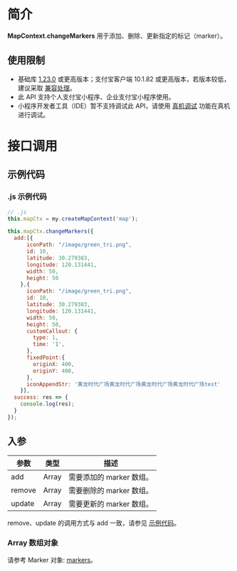 # 简介
**MapContext.changeMarkers** 用于添加、删除、更新指定的标记（marker）。

## 使用限制

- 基础库 [1.23.0](https://opendocs.alipay.com/mini/framework/lib) 或更高版本；支付宝客户端 10.1.82 或更高版本，若版本较低，建议采取 [兼容处理](https://opendocs.alipay.com/mini/framework/compatibility)。
- 此 API 支持个人支付宝小程序、企业支付宝小程序使用。
- 小程序开发者工具（IDE）暂不支持调试此 API，请使用 [真机调试](https://opendocs.alipay.com/mini/ide/remote-debug) 功能在真机进行调试。

# 接口调用

## 示例代码
### .js 示例代码
```javascript
// .js
this.mapCtx = my.createMapContext('map');

this.mapCtx.changeMarkers({
  add:[{
      iconPath: "/image/green_tri.png",
      id: 10,
      latitude: 30.279383,
      longitude: 120.131441,
      width: 50,
      height: 50
    },{
      iconPath: "/image/green_tri.png",
      id: 10,
      latitude: 30.279383,
      longitude: 120.131441,
      width: 50,
      height: 50,
      customCallout: {
        type: 1,
        time: '1',
      },
      fixedPoint:{
        originX: 400,
        originY: 400,
      },
      iconAppendStr: '黄龙时代广场黄龙时代广场黄龙时代广场黄龙时代广场test'
    }],
  success: res => {
    console.log(res);
  }
});
```

## 入参
| **参数** | **类型** | **描述** |
| --- | --- | --- |
| add | Array | 需要添加的 marker 数组。 |
| remove | Array | 需要删除的 marker 数组。 |
| update | Array | 需要更新的 marker 数组。 |

remove、update 的调用方式与 add 一致，请参见 [示例代码](https://opendocs.alipay.com/mini/00k9uj#%E7%A4%BA%E4%BE%8B%E4%BB%A3%E7%A0%81)。

### Array 数组对象
请参考 Marker 对象: [markers](https://opendocs.alipay.com/mini/component/map#markers)。
